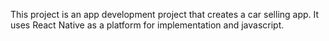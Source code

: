 This project is an app development project that creates a car selling app. It uses React Native as a platform for implementation and javascript.
